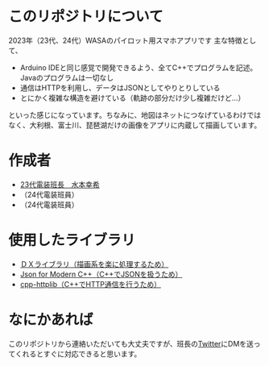 # このリポジトリについて

2023年（23代、24代）WASAのパイロット用スマホアプリです
主な特徴として、

* Arduino IDEと同じ感覚で開発できるよう、全てC++でプログラムを記述。Javaのプログラムは一切なし
* 通信はHTTPを利用し、データはJSONとしてやりとりしている
* とにかく複雑な構造を避けている（軌跡の部分だけ少し複雑だけど...）

といった感じになっています。ちなみに、地図はネットにつなげているわけではなく、大利根、富士川、琵琶湖だけの画像をアプリに内蔵して描画しています。

# 作成者
* [23代電装班長　水本幸希](https://github.com/21km43)
* （24代電装班員）
* （24代電装班員）

# 使用したライブラリ
* [ＤＸライブラリ（描画系を楽に処理するため）](https://dxlib.xsrv.jp/index.html)
* [Json for Modern C++（C++でJSONを扱うため）](https://github.com/nlohmann/json)
* [cpp-httplib（C++でHTTP通信を行うため）](https://github.com/yhirose/cpp-httplib)

# なにかあれば
このリポジトリから連絡いただいても大丈夫ですが、班長の[Twitter](https://twitter.com/21km43)にDMを送ってくれるとすぐに対応できると思います。
